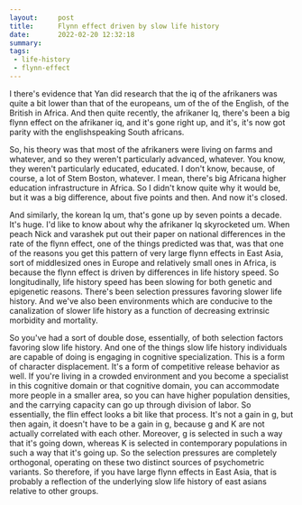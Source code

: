 ```yaml
---
layout:     post
title:      Flynn effect driven by slow life history
date:       2022-02-20 12:32:18
summary:    
tags:
 - life-history
 - flynn-effect
---
```


I there's evidence that Yan did research that the iq of the afrikaners was quite a bit lower than that of the europeans, um of the of the English, of the British in Africa. And then quite recently, the afrikaner Iq, there's been a big flynn effect on the afrikaner iq, and it's gone right up, and it's, it's now got parity with the englishspeaking South africans.

So, his theory was that most of the afrikaners were living on farms and whatever, and so they weren't particularly advanced, whatever. You know, they weren't particularly educated, educated. I don't know, because, of course, a lot of Stem Boston, whatever. I mean, there's big Africana higher education infrastructure in Africa. So I didn't know quite why it would be, but it was a big difference, about five points and then. And now it's closed.

And similarly, the korean Iq um, that's gone up by seven points a decade. It's huge. I'd like to know about why the afrikaner Iq skyrocketed um. When peach Nick and varashek put out their paper on national differences in the rate of the flynn effect, one of the things predicted was that, was that one of the reasons you get this pattern of very large flynn effects in East Asia, sort of middlesized ones in Europe and relatively small ones in Africa, is because the flynn effect is driven by differences in life history speed. So longitudinally, life history speed has been slowing for both genetic and epigenetic reasons. There's been selection pressures favoring slower life history. And we've also been environments which are conducive to the canalization of slower life history as a function of decreasing extrinsic morbidity and mortality.

So you've had a sort of double dose, essentially, of both selection factors favoring slow life history. And one of the things slow life history individuals are capable of doing is engaging in cognitive specialization. This is a form of character displacement. It's a form of competitive release behavior as well. If you're living in a crowded environment and you become a specialist in this cognitive domain or that cognitive domain, you can accommodate more people in a smaller area, so you can have higher population densities, and the carrying capacity can go up through division of labor. So essentially, the flin effect looks a bit like that process. It's not a gain in g, but then again, it doesn't have to be a gain in g, because g and K are not actually correlated with each other. Moreover, g is selected in such a way that it's going down, whereas K is selected in contemporary populations in such a way that it's going up. So the selection pressures are completely orthogonal, operating on these two distinct sources of psychometric variants. So therefore, if you have large  flynn effects in East Asia, that is probably a reflection of the underlying slow life history of east asians relative to other groups.